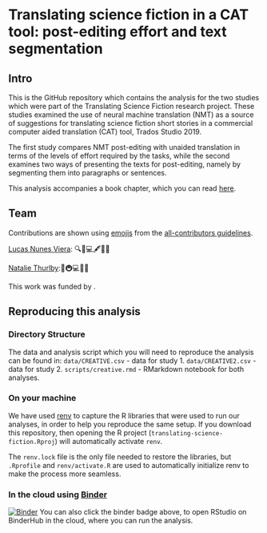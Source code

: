 # Translating science fiction in a CAT tool: post-editing effort and text segmentation 

## Intro
This is the GitHub repository which contains the analysis for the two studies which were part of the Translating Science Fiction research project. These studies examined the use of neural machine translation (NMT) as a source of suggestions for translating science fiction short stories in a commercial computer aided translation (CAT) tool, Trados Studio 2019.

The first study compares NMT post-editing with unaided translation in terms of the levels of effort required by the tasks, while the second examines two ways of presenting the texts for post-editing, namely by segmenting them into paragraphs or sentences. 

This analysis accompanies a book chapter, which you can read [here](link-here-when-ready).

## Team
Contributions are shown using [emojis](https://allcontributors.org/docs/en/emoji-key) from the [all-contributors guidelines](https://github.com/all-contributors/all-contributors).

[Lucas Nunes Viera](mailto:): 🔍🤔💻🖋💬🔣
<!-- Lucas, please add others-->
[Natalie Thurlby](mailto:natalie.thurlby@bristol.ac.uk):🚧🚇💻🤔💬

This work was funded by <!--TODO: ask Lucas-->.

## Reproducing this analysis

### Directory Structure
The data and analysis script which you will need to reproduce the analysis can be found in:
`data/CREATIVE.csv` - data for study 1.
`data/CREATIVE2.csv` - data for study 2.
`scripts/creative.rmd` - RMarkdown notebook for both analyses.

### On your machine
<!-- TODO: double-check this works-->
We have used [renv](https://rstudio.github.io/renv/articles/renv.html) to capture the R libraries that were used to run our analyses, in order to help you reproduce the same setup. If you download this repository, then opening the R project (`translating-science-fiction.Rproj`) will automatically activate `renv`. 

The `renv.lock` file is the only file needed to restore the libraries, but `.Rprofile` and `renv/activate.R` are used to automatically initialize renv to make the process more seamless.
<!--see discussion here: https://github.com/rstudio/renv/issues/74-->

### In the cloud using [Binder](https://mybinder.readthedocs.io/en/latest/)
[![Binder](https://mybinder.org/badge_logo.svg)](https://mybinder.org/v2/gh/NatalieThurlby/translating-science-fiction/master?urlpath=rstudio)
You can also click the binder badge above, to open RStudio on BinderHub in the cloud, where you can run the analysis.
